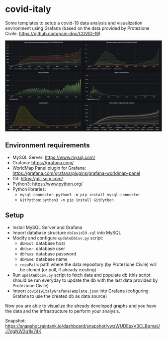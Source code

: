 # covid-italy
Some templates to setup a covid-19 data analysis and visualization environment using Grafana (based on the data provided by Protezione Civile: https://github.com/pcm-dpc/COVID-19)

![Example screenshot](screen.png)

## Environment requirements

 - MySQL Server: https://www.mysql.com/
 - Grafana: https://grafana.com/
 - WorldMap Panel plugin for Grafana: https://grafana.com/grafana/plugins/grafana-worldmap-panel
 - Git: https://git-scm.com/
 - Python3: https://www.python.org/
 - Python libraries:
     - `mysql-connector`: `python3 -m pip install mysql-connector`
     - `GitPython`: `python3 -m pip install GitPython`

## Setup
- Install MySQL Server and Grafana
- Import database structure `dbCovid19.sql` into MySQL
- Modify and configure `updateDbCsv.py` script:
    - `dbHost`: database host
    - `dbUser`: database user
    - `dbPass`: database password
    - `dbName`: database name
    - `repoPath`: path where the data repository (by Protezione Civile) will be cloned (or pull, if already existing)
- Run `updateDbCsv.py` script to fetch data and populate db (this script should be run everyday to update the db with the last data provided by Protezione Civile)
- Import `covid19ItalyGrafanaTemplate.json` into Grafana (cofiguring Grafana to use the created db as data source)

Now you are able to visualize the already developed graphs and you have the data and the infrastructure to perform your analysis.

Snapshot: https://snapshot.raintank.io/dashboard/snapshot/ywzWUDEsxV3CLBqmaUJ7dgNW2q1Is74K
	
